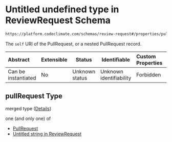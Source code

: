 # Untitled undefined type in ReviewRequest Schema

```txt
https://platform.codeclimate.com/schemas/review-request#/properties/pullRequest
```

The `self` URI of the PullRequest, or a nested PullRequest record.


| Abstract            | Extensible | Status         | Identifiable            | Custom Properties | Additional Properties | Access Restrictions | Defined In                                                                                         |
| :------------------ | ---------- | -------------- | ----------------------- | :---------------- | --------------------- | ------------------- | -------------------------------------------------------------------------------------------------- |
| Can be instantiated | No         | Unknown status | Unknown identifiability | Forbidden         | Allowed               | none                | [ReviewRequest.schema.json\*](../../spec/schemas/ReviewRequest.schema.json "open original schema") |

## pullRequest Type

merged type ([Details](reviewrequest-properties-pullrequest.md))

one (and only one) of

-   [PullRequest](pullrequestcomment-properties-pullrequest-oneof-pullrequest.md "check type definition")
-   [Untitled string in ReviewRequest](reviewrequest-properties-pullrequest-oneof-1.md "check type definition")
